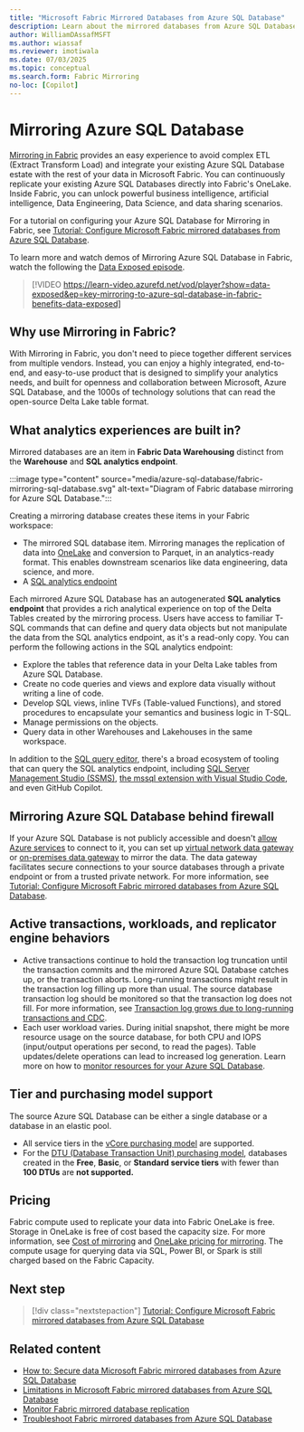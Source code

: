 ```yaml
---
title: "Microsoft Fabric Mirrored Databases from Azure SQL Database"
description: Learn about the mirrored databases from Azure SQL Database in Microsoft Fabric.
author: WilliamDAssafMSFT
ms.author: wiassaf
ms.reviewer: imotiwala
ms.date: 07/03/2025
ms.topic: conceptual
ms.search.form: Fabric Mirroring
no-loc: [Copilot]
---
```


# Mirroring Azure SQL Database

[Mirroring in Fabric](overview.md) provides an easy experience to avoid complex ETL (Extract Transform Load) and integrate your existing Azure SQL Database estate with the rest of your data in Microsoft Fabric. You can continuously replicate your existing Azure SQL Databases directly into Fabric's OneLake. Inside Fabric, you can unlock powerful business intelligence, artificial intelligence, Data Engineering, Data Science, and data sharing scenarios.

For a tutorial on configuring your Azure SQL Database for Mirroring in Fabric, see [Tutorial: Configure Microsoft Fabric mirrored databases from Azure SQL Database](azure-sql-database-tutorial.md).

To learn more and watch demos of Mirroring Azure SQL Database in Fabric, watch the following the [Data Exposed episode](/shows/data-exposed/key-mirroring-to-azure-sql-database-in-fabric-benefits-data-exposed).

> [!VIDEO https://learn-video.azurefd.net/vod/player?show=data-exposed&ep=key-mirroring-to-azure-sql-database-in-fabric-benefits-data-exposed]

## Why use Mirroring in Fabric?

With Mirroring in Fabric, you don't need to piece together different services from multiple vendors. Instead, you can enjoy a highly integrated, end-to-end, and easy-to-use product that is designed to simplify your analytics needs, and built for openness and collaboration between Microsoft, Azure SQL Database, and the 1000s of technology solutions that can read the open-source Delta Lake table format.

## What analytics experiences are built in?

Mirrored databases are an item in **Fabric Data Warehousing** distinct from the **Warehouse** and **SQL analytics endpoint**.

:::image type="content" source="media/azure-sql-database/fabric-mirroring-sql-database.svg" alt-text="Diagram of Fabric database mirroring for Azure SQL Database.":::

Creating a mirroring database creates these items in your Fabric workspace:

- The mirrored SQL database item. Mirroring manages the replication of data into [OneLake](../../onelake/onelake-overview.md) and conversion to Parquet, in an analytics-ready format. This enables downstream scenarios like data engineering, data science, and more.
- A [SQL analytics endpoint](../../data-warehouse/get-started-lakehouse-sql-analytics-endpoint.md)

Each mirrored Azure SQL Database has an autogenerated **SQL analytics endpoint** that provides a rich analytical experience on top of the Delta Tables created by the mirroring process. Users have access to familiar T-SQL commands that can define and query data objects but not manipulate the data from the SQL analytics endpoint, as it's a read-only copy. You can perform the following actions in the SQL analytics endpoint:

- Explore the tables that reference data in your Delta Lake tables from Azure SQL Database.
- Create no code queries and views and explore data visually without writing a line of code.
- Develop SQL views, inline TVFs (Table-valued Functions), and stored procedures to encapsulate your semantics and business logic in T-SQL.
- Manage permissions on the objects.
- Query data in other Warehouses and Lakehouses in the same workspace.

In addition to the [SQL query editor](../../data-warehouse/sql-query-editor.md), there's a broad ecosystem of tooling that can query the SQL analytics endpoint, including [SQL Server Management Studio (SSMS)](/sql/ssms/download-sql-server-management-studio-ssms), [the mssql extension with Visual Studio Code](/sql/tools/visual-studio-code/mssql-extensions?view=fabric&preserve-view=true), and even GitHub Copilot. 

## Mirroring Azure SQL Database behind firewall

If your Azure SQL Database is not publicly accessible and doesn't [allow Azure services](/azure/azure-sql/database/network-access-controls-overview#allow-azure-services) to connect to it, you can set up [virtual network data gateway](/data-integration/vnet/overview) or [on-premises data gateway](/data-integration/gateway/service-gateway-onprem) to mirror the data. The data gateway facilitates secure connections to your source databases through a private endpoint or from a trusted private network. For more information, see [Tutorial: Configure Microsoft Fabric mirrored databases from Azure SQL Database](azure-sql-database-tutorial.md).

## Active transactions, workloads, and replicator engine behaviors

- Active transactions continue to hold the transaction log truncation until the transaction commits and the mirrored Azure SQL Database catches up, or the transaction aborts. Long-running transactions might result in the transaction log filling up more than usual. The source database transaction log should be monitored so that the transaction log does not fill. For more information, see [Transaction log grows due to long-running transactions and CDC](/troubleshoot/sql/database-engine/replication/monitor-long-running-transactions-and-log-growth).
- Each user workload varies. During initial snapshot, there might be more resource usage on the source database, for both CPU and IOPS (input/output operations per second, to read the pages). Table updates/delete operations can lead to increased log generation. Learn more on how to [monitor resources for your Azure SQL Database](/azure/azure-sql/database/monitor-tune-overview?view=azuresql-db&preserve-view=true#azure-sql-database-and-azure-sql-managed-instance-resource-monitoring).

## Tier and purchasing model support

The source Azure SQL Database can be either a single database or a database in an elastic pool.

- All service tiers in the [vCore purchasing model](/azure/azure-sql/database/service-tiers-sql-database-vcore) are supported.
- For the [DTU (Database Transaction Unit) purchasing model](/azure/azure-sql/database/service-tiers-dtu), databases created in the **Free**, **Basic**, or **Standard service tiers** with fewer than **100 DTUs** are **not supported.**

## Pricing

Fabric compute used to replicate your data into Fabric OneLake is free. Storage in OneLake is free of cost based the capacity size. For more information, see [Cost of mirroring](overview.md#cost-of-mirroring) and [OneLake pricing for mirroring](https://azure.microsoft.com/pricing/details/microsoft-fabric/). The compute usage for querying data via SQL, Power BI, or Spark is still charged based on the Fabric Capacity. 

## Next step

> [!div class="nextstepaction"]
> [Tutorial: Configure Microsoft Fabric mirrored databases from Azure SQL Database](azure-sql-database-tutorial.md)

## Related content

- [How to: Secure data Microsoft Fabric mirrored databases from Azure SQL Database](azure-sql-database-how-to-data-security.md)
- [Limitations in Microsoft Fabric mirrored databases from Azure SQL Database](azure-sql-database-limitations.md)
- [Monitor Fabric mirrored database replication](monitor.md)
- [Troubleshoot Fabric mirrored databases from Azure SQL Database](azure-sql-database-troubleshoot.md)
